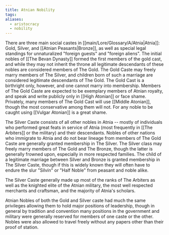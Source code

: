 ```yaml
---
title: Atnian Nobility
tags: 
aliases:
  - aristocracy
  - nobility
---
```

There are three main social castes in [[main/Lore/Glossary/A/Atnia|Atnia]]: Gold, Silver, and [[Atnian Peasants|Bronze]], as well as special legal standings for unnaturalized "foreign guests" and "foreign aliens". The initial nobles of [[The Bevan Dynasty]] formed the first members of the gold cast, and while they may not inherit the throne all legitimate descendants of these nobles are considered members of The Gold. The Gold Caste may freely marry members of The Silver, and children born of such a marriage are considered legitimate descendants of The Gold. The Gold Cast is a birthright only, however, and one cannot marry into membership. Members of The Gold Caste are expected to be exemplary members of Atnian royalty, and speak and write publicly only in [[High Atonian]] or face shame. Privately, many members of The Gold Cast will use [[Middle Atonian]], though the most conservative among them will not. For any noble to be caught using [[Vulgar Atonian]] is a great shame.

The Silver Caste consists of all other nobles in Atnia -- mostly of individuals who performed great feats in service of Atnia (most frequently in [[The Arbiters]] or the military) and their descendants. Nobles of other nations who immigrate to Atnia and do not bear lineage from members of The Gold Caste are generally granted membership in The Silver. The Silver class may freely marry members of The Gold and The Bronze, though the latter is generally frowned upon, especially in more respected families. The child of a legitimate marriage between Silver and Bronze is granted membership in The Silver Caste, though if this is widely known they will often have to endure the slur "Silvín" or "Half Noble" from peasant and noble alike. 

The Silver Caste generally made up most of the ranks of The Arbiters as well as the knighted elite of the Atnian military, the most well respected merchants and craftsman, and the majority of Atnia's scholars. 

Atnian Nobles of both the Gold and Silver caste had much the same privileges allowing them to hold major positions of leadership, though in general by tradition and convention many positions in the government and military were generally reserved for members of one caste or the other. Nobles were also allowed to travel freely without any papers other than their proof of station. 